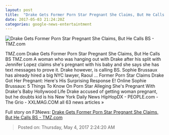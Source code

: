 ```yaml
---
layout: post
title:  "Drake Gets Former Porn Star Pregnant She Claims, But He Calls BS - TMZ.com"
date: 2017-05-03 21:24:20Z
categories: google-news-entertaintment
---
```


![Drake Gets Former Porn Star Pregnant She Claims, But He Calls BS - TMZ.com](http://ll-media.tmz.com/2017/05/03/0503-drake-rosee-devine-wenn-2-1200x630.jpg)

TMZ.com Drake Gets Former Porn Star Pregnant She Claims, But He Calls BS TMZ.com A woman who was hanging out with Drake after his split with Jennifer Lopez claims she's pregnant with his baby and she says she has text messages to prove it. Drake however, is calling BS. Sophie Brussaux has already hired a big NYC lawyer, Raoul ... Former Porn Star Claims Drake Got Her Pregnant: Here's His Surprising Response E! Online Sophie Brussaux: 5 Things To Know On Porn Star Alleging She's Pregnant With Drake's Baby Hollywood Life Drake accused of getting woman pregnant, but he doubts kid is his New York Daily News HipHopDX - PEOPLE.com - The Grio - XXLMAG.COM all 63 news articles »


Full story on F3News: [Drake Gets Former Porn Star Pregnant She Claims, But He Calls BS - TMZ.com](http://www.f3nws.com/n/WMpdrB)

> Posted on: Thursday, May 4, 2017 2:24:20 AM

